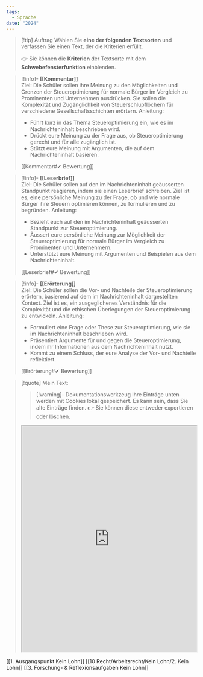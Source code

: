 ```yaml
---
tags:
  - Sprache
date: "2024"
---
```


>[!tip] Auftrag
>Wählen Sie **eine der folgenden Textsorten** und verfassen Sie einen Text, der die Kriterien erfüllt.
>
>👉 Sie können die **Kriterien** der Textsorte mit dem **Schwebefensterfunktion** einblenden.

>[!info]- **[[Kommentar]]**  
>Ziel: Die Schüler sollen ihre Meinung zu den Möglichkeiten und Grenzen der Steueroptimierung für normale Bürger im Vergleich zu Prominenten und Unternehmen ausdrücken. Sie sollen die Komplexität und Zugänglichkeit von Steuerschlupflöchern für verschiedene Gesellschaftsschichten erörtern.
>Anleitung:  
>- Führt kurz in das Thema Steueroptimierung ein, wie es im Nachrichteninhalt beschrieben wird.  
>- Drückt eure Meinung zu der Frage aus, ob Steueroptimierung gerecht und für alle zugänglich ist.  
>- Stützt eure Meinung mit Argumenten, die auf dem Nachrichteninhalt basieren.  
>
>[[Kommentar#✔ Bewertung]]

>[!info]- **[[Leserbrief]]**  
>Ziel: Die Schüler sollen auf den im Nachrichteninhalt geäusserten Standpunkt reagieren, indem sie einen Leserbrief schreiben. Ziel ist es, eine persönliche Meinung zu der Frage, ob und wie normale Bürger ihre Steuern optimieren können, zu formulieren und zu begründen.
>Anleitung:  
>- Bezieht euch auf den im Nachrichteninhalt geäusserten Standpunkt zur Steueroptimierung.  
>- Äussert eure persönliche Meinung zur Möglichkeit der Steueroptimierung für normale Bürger im Vergleich zu Prominenten und Unternehmern.  
>- Unterstützt eure Meinung mit Argumenten und Beispielen aus dem Nachrichteninhalt.  
>
>[[Leserbrief#✔ Bewertung]]

>[!info]- **[[Erörterung]]**  
>Ziel: Die Schüler sollen die Vor- und Nachteile der Steueroptimierung erörtern, basierend auf dem im Nachrichteninhalt dargestellten Kontext. Ziel ist es, ein ausgeglichenes Verständnis für die Komplexität und die ethischen Überlegungen der Steueroptimierung zu entwickeln.
>Anleitung:  
>- Formuliert eine Frage oder These zur Steueroptimierung, wie sie im Nachrichteninhalt beschrieben wird.  
>- Präsentiert Argumente für und gegen die Steueroptimierung, indem ihr Informationen aus dem Nachrichteninhalt nutzt.  
>- Kommt zu einem Schluss, der eure Analyse der Vor- und Nachteile reflektiert.  
>
>[[Erörterung#✔ Bewertung]]

   >[!quote] Mein Text:
>>[!warning]- Dokumentationswerkzeug 
>Ihre Einträge unten werden mit Cookies lokal gespeichert. Es kann sein, dass Sie alte Einträge finden. 
>👉 Sie können diese entweder exportieren oder löschen.
>
><iframe width="100%" height="600" src="https://app.Lumi.education/run/KWcs8f" allowfullscreen allow="geolocation *; autoplay; encrypted-media"></iframe>

[[1. Ausgangspunkt Kein Lohn]]
[[10 Recht/Arbeitsrecht/Kein Lohn/2. Kein Lohn]]
[[3. Forschung- & Reflexionsaufgaben Kein Lohn]]
